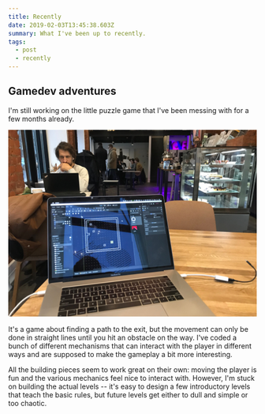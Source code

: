 ```yaml
---
title: Recently
date: 2019-02-03T13:45:38.603Z
summary: What I've been up to recently.
tags:
  - post
  - recently
---
```

## Gamedev adventures

I'm still working on the little puzzle game that I've been messing with for a few months already.

![Working on a game in Godot 3.1](/static/img/public-jpeg.jpeg)

It's a game about finding a path to the exit, but the movement can only be done in straight lines until you hit an obstacle on the way. I've coded a bunch of different mechanisms that can interact with the player in different ways and are supposed to make the gameplay a bit more interesting.

All the building pieces seem to work great on their own: moving the player is fun and the various mechanics feel nice to interact with. However, I'm stuck on building the actual levels -- it's easy to design a few introductory levels that teach the basic rules, but future levels get either to dull and simple or too chaotic.

